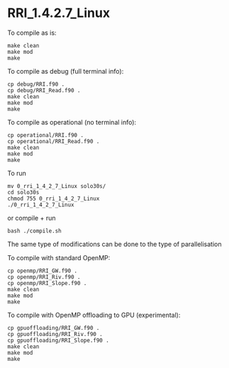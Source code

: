 # RRI_1.4.2.7_Linux

To compile as is:

~~~shell
make clean
make mod
make
~~~

To compile as debug (full terminal info):

~~~shell
cp debug/RRI.f90 .
cp debug/RRI_Read.f90 .
make clean
make mod
make
~~~

To compile as operational (no terminal info):

~~~shell
cp operational/RRI.f90 .
cp operational/RRI_Read.f90 .
make clean
make mod
make
~~~

To run

~~~shell
mv 0_rri_1_4_2_7_Linux solo30s/
cd solo30s
chmod 755 0_rri_1_4_2_7_Linux
./0_rri_1_4_2_7_Linux
~~~

or compile + run

~~~shell
bash ./compile.sh
~~~

The same type of modifications can be done to the type of parallelisation

To compile with standard OpenMP:

~~~shell
cp openmp/RRI_GW.f90 .
cp openmp/RRI_Riv.f90 .
cp openmp/RRI_Slope.f90 .
make clean
make mod
make
~~~

To compile with OpenMP offloading to GPU (experimental):

~~~shell
cp gpuoffloading/RRI_GW.f90 .
cp gpuoffloading/RRI_Riv.f90 .
cp gpuoffloading/RRI_Slope.f90 .
make clean
make mod
make
~~~
